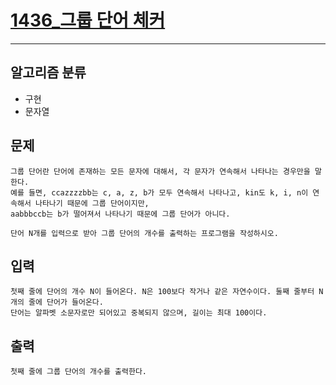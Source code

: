 # [1436_그룹 단어 체커](https://www.acmicpc.net/problem/1316)
---
## 알고리즘 분류
* 구현
* 문자열

## 문제
```
그룹 단어란 단어에 존재하는 모든 문자에 대해서, 각 문자가 연속해서 나타나는 경우만을 말한다. 
예를 들면, ccazzzzbb는 c, a, z, b가 모두 연속해서 나타나고, kin도 k, i, n이 연속해서 나타나기 때문에 그룹 단어이지만, 
aabbbccb는 b가 떨어져서 나타나기 때문에 그룹 단어가 아니다.

단어 N개를 입력으로 받아 그룹 단어의 개수를 출력하는 프로그램을 작성하시오.
```

## 입력
```
첫째 줄에 단어의 개수 N이 들어온다. N은 100보다 작거나 같은 자연수이다. 둘째 줄부터 N개의 줄에 단어가 들어온다. 
단어는 알파벳 소문자로만 되어있고 중복되지 않으며, 길이는 최대 100이다.
```
## 출력
```
첫째 줄에 그룹 단어의 개수를 출력한다.
```

